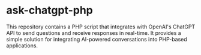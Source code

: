# ask-chatgpt-php
This repository contains a PHP script that integrates with OpenAI's ChatGPT API to send questions and receive responses in real-time. It provides a simple solution for integrating AI-powered conversations into PHP-based applications.
